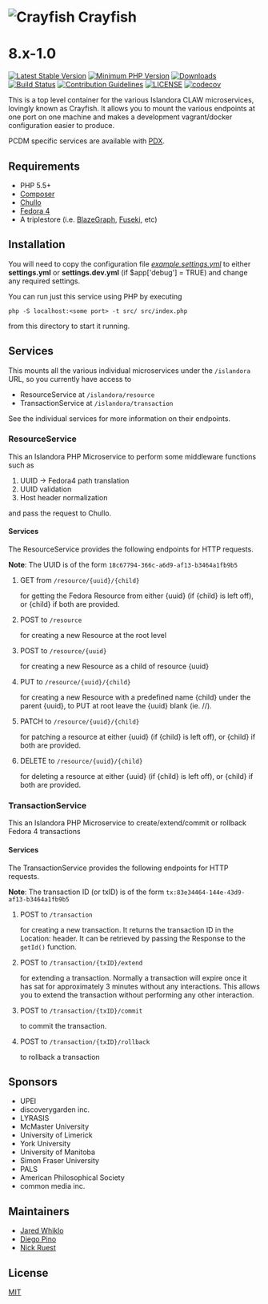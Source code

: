 # ![Crayfish](https://cloud.githubusercontent.com/assets/2371345/15409657/2dfb463a-1dec-11e6-9089-06df94ef3f37.png) Crayfish

# 8.x-1.0

[![Latest Stable Version](https://img.shields.io/packagist/v/Islandora/crayfish.svg?style=flat-square)](https://packagist.org/packages/islandora/crayfish)
[![Minimum PHP Version](https://img.shields.io/badge/php-%3E%3D%205.5-8892BF.svg?style=flat-square)](https://php.net/)
[![Downloads](https://img.shields.io/packagist/dt/islandora/crayfish.svg?style=flat-square)](https://packagist.org/packages/islandora/crayfish)
[![Build Status](https://travis-ci.org/Islandora-CLAW/Crayfish.svg?branch=master)](https://travis-ci.org/Islandora-CLAW/Crayfish)
[![Contribution Guidelines](http://img.shields.io/badge/CONTRIBUTING-Guidelines-blue.svg)](./CONTRIBUTING.md)
[![LICENSE](https://img.shields.io/badge/license-MIT-blue.svg?style=flat-square)](./LICENSE)
[![codecov](https://codecov.io/gh/Islandora-CLAW/Crayfish/branch/master/graph/badge.svg)](https://codecov.io/gh/Islandora-CLAW/Crayfish)

This is a top level container for the various Islandora CLAW microservices, lovingly known as Crayfish. It allows you to mount the various endpoints at one port on one machine and makes a development vagrant/docker configuration easier to produce.

PCDM specific services are available with [PDX](https://github.com/Islandora-CLAW/PDX).

## Requirements

* PHP 5.5+
* [Composer](https://getcomposer.org/)
* [Chullo](https://github.com/Islandora-CLAW/chullo)
* [Fedora 4](https://github.com/fcrepo4/fcrepo4)
* A triplestore (i.e. [BlazeGraph](https://www.blazegraph.com/download/), [Fuseki](https://jena.apache.org/documentation/fuseki2/), etc)

## Installation

You will need to copy the configuration file [_example.settings.yml_](config/example.settings.yml) to either **settings.yml** or **settings.dev.yml** (if $app['debug'] = TRUE) and change any required settings.

You can run just this service using PHP by executing

```
php -S localhost:<some port> -t src/ src/index.php
```
from this directory to start it running.

## Services

This mounts all the various individual microservices under the `/islandora` URL, so you currently have access to

* ResourceService at `/islandora/resource`
* TransactionService at `/islandora/transaction`

See the individual services for more information on their endpoints.

### ResourceService

This an Islandora PHP Microservice to perform some middleware functions such as

1. UUID -> Fedora4 path translation
2. UUID validation
3. Host header normalization

and pass the request to Chullo.

#### Services

The ResourceService provides the following endpoints for HTTP requests.

**Note**: The UUID is of the form `18c67794-366c-a6d9-af13-b3464a1fb9b5`

1. GET from `/resource/{uuid}/{child}`

    for getting the Fedora Resource from either {uuid} (if {child} is left off), or {child} if both are provided.


1. POST to `/resource`

    for creating a new Resource at the root level

2. POST to `/resource/{uuid}`

    for creating a new Resource as a child of resource {uuid}

3. PUT to `/resource/{uuid}/{child}`

    for creating a new Resource with a predefined name {child} under the parent {uuid}, to PUT at root leave the {uuid} blank (ie. //).

1. PATCH to `/resource/{uuid}/{child}`

    for patching a resource at either {uuid} (if {child} is left off), or {child} if both are provided.

2. DELETE to `/resource/{uuid}/{child}`

    for deleting a resource at either {uuid} (if {child} is left off), or {child} if both are provided.

### TransactionService

This an Islandora PHP Microservice to create/extend/commit or rollback Fedora 4 transactions

#### Services

The TransactionService provides the following endpoints for HTTP requests.

**Note**: The transaction ID (or txID) is of the form `tx:83e34464-144e-43d9-af13-b3464a1fb9b5`

1. POST to `/transaction`

    for creating a new transaction. It returns the transaction ID in the Location: header. It can be retrieved by passing the Response to the `getId()` function.

2. POST to `/transaction/{txID}/extend`

    for extending a transaction. Normally a transaction will expire once it has sat for approximately 3 minutes without any interactions. This allows you to extend the transaction without performing any other interaction.

3. POST to `/transaction/{txID}/commit`

    to commit the transaction.

4. POST to `/transaction/{txID}/rollback`

    to rollback a transaction

## Sponsors

* UPEI
* discoverygarden inc.
* LYRASIS
* McMaster University
* University of Limerick
* York University
* University of Manitoba
* Simon Fraser University
* PALS
* American Philosophical Society
* common media inc.

## Maintainers

* [Jared Whiklo](https://github.com/whikloj)
* [Diego Pino](https://github.com/diegopino)
* [Nick Ruest](https://github.com/ruebot)

## License

[MIT](https://opensource.org/licenses/MIT)
